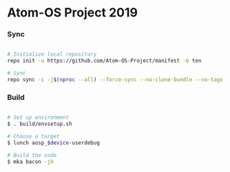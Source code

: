 # Atom-OS Project 2019 #

### Sync ###

```bash

# Initialize local repository
repo init -u https://github.com/Atom-OS-Project/manifest -b ten

# Sync
repo sync -c -j$(nproc --all) --force-sync --no-clone-bundle --no-tags
```

### Build ###

```bash

# Set up environment
$ . build/envsetup.sh

# Choose a target
$ lunch aosp_$device-userdebug

# Build the code
$ mka bacon -jX
```
